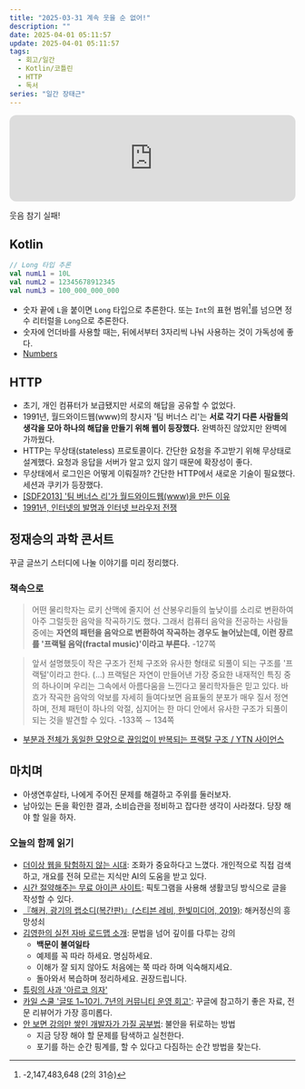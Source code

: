 ```yaml
---
title: "2025-03-31 계속 웃을 순 없어!"
description: ""
date: 2025-04-01 05:11:57
update: 2025-04-01 05:11:57
tags:
  - 회고/일간
  - Kotlin/코틀린
  - HTTP
  - 독서
series: "일간 장태근" 
---
```


<iframe style="border-radius:12px" src="https://open.spotify.com/embed/track/6ZPIZDuCF5qcVZIcKgifRN?utm_source=generator" width="100%" height="152" frameBorder="0" allowfullscreen="" allow="autoplay; clipboard-write; encrypted-media; fullscreen; picture-in-picture" loading="lazy"></iframe>

웃음 참기 실패!

## Kotlin

```kotlin
// Long 타입 추론
val numL1 = 10L
val numL2 = 12345678912345
val numL3 = 100_000_000_000
```

- 숫자 끝에 `L`을 붙이면 `Long` 타입으로 추론한다. 또는 `Int`의 표현 범위[^1]를 넘으면 정수 리터럴을 `Long`으로 추론한다.
- 숫자에 언더바를 사용할 때는, 뒤에서부터 3자리씩 나눠 사용하는 것이 가독성에 좋다.
- [Numbers](https://kotlinlang.org/docs/numbers.html)

## HTTP

- 초기, 개인 컴퓨터가 보급됐지만 서로의 해답을 공유할 수 없었다.
- 1991년, 월드와이드웹(www)의 창시자 '팀 버너스 리'는 **서로 각기 다른 사람들의 생각을 모아 하나의 해답을 만들기 위해 웹이 등장했다.** 완벽하진 않았지만 완벽에 가까웠다.
- HTTP는 무상태(stateless) 프로토콜이다. 간단한 요청을 주고받기 위해 무상태로 설계했다. 요청과 응답을 서버가 알고 있지 않기 때문에 확장성이 좋다.
- 무상태에서 로그인은 어떻게 이뤄질까? 간단한 HTTP에서 새로운 기술이 필요했다. 세션과 쿠키가 등장했다.
- [[SDF2013] '팀 버너스 리'가 월드와이드웹(www)을 만든 이유]((https://www.youtube.com/watch?v=1OTsLkvPwH8))
- [1991년, 인터넷의 발명과 인터넷 브라우저 전쟁](https://www.youtube.com/watch?v=taJV5cigzNY)

## 정재승의 과학 콘서트

꾸글 글쓰기 스터디에 나눌 이야기를 미리 정리했다.

### 책속으로

> 어떤 물리학자는 로키 산맥에 줄지어 선 산봉우리들의 높낮이를 소리로 변환하여 아주 그럴듯한 음악을 작곡하기도 했다. 그래서 컴퓨터 음악을 전공하는 사람들 중에는 **자연의 패턴을 음악으로 변환하여 작곡하는 경우도 늘어났는데, 이런 장르를 '프랙털 음악(fractal music)'이라고 부른다.**
> -127쪽

>  앞서 설명했듯이 작은 구조가 전체 구조와 유사한 형태로 되풀이 되는 구조를 '프랙털'이라고 한다. (...) 프랙털은 자연이 만들어낸 가장 중요한 내재적인 특징 중의 하나이며 우리는 그속에서 아름다움을 느낀다고 물리학자들은 믿고 있다. 바흐가 작곡한 음악의 악보를 자세히 들여다보면 음표둘의 분포가 매우 질서 정연하며, 전체 패턴이 하나의 악절, 심지어는 한 마디 안에서 유사한 구조가 되풀이 되는 것을 발견할 수 있다.
>  -133쪽 ∼ 134쪽

- [부분과 전체가 동일한 모양으로 끊임없이 반복되는 프랙탈 구조 / YTN 사이언스](https://www.youtube.com/watch?v=bGhKj01mCLY)

## 마치며 

- 아생연후살타, 나에게 주어진 문제를 해결하고 주위를 둘러보자.
- 남아있는 돈을 확인한 결과, 소비습관을 정비하고 잡다한 생각이 사라졌다. 당장 해야 할 일을 하자.

### 오늘의 함께 읽기

- [더이상 웹을 탐험하지 않는 시대](https://mag.surfit.io/the-end-of-web-exploration/): 조화가 중요하다고 느꼈다. 개인적으로 직접 검색하고, 개요를 전혀 모르는 지식만 AI의 도움을 받고 있다.
- [시간 절약해주는 무료 아이콘 사이트](https://brunch.co.kr/@mobiinside/5383): 픽토그램을 사용해 생활코딩 방식으로 글을 작성할 수 있다.
- [『해커, 광기의 랩소디(복간판)』(스티븐 레비, 한빛미디어, 2019)](https://product.kyobobook.co.kr/detail/S000001810147): 해커정신의 흥망성쇠
- [김영한의 실전 자바 로드맵 소개](https://www.youtube.com/watch?v=mcD_lLViQqw): 문법을 넘어 깊이를 다루는 강의
    - **백문이 불여일타**
    - 예제를 꼭 따라 하세요. 명심하세요.
    - 이해가 잘 되지 않아도 처음에는 쭉 따라 하며 익숙해지세요.
    - 돌아와서 복습하며 정리하세요. 권장드립니다.
- [튜링의 사과 '아르코 의자'](https://office.hyundailivart.co.kr/p/P200188609)
- [카일 스쿨 '글또 1~10기. 7년의 커뮤니티 운영 회고'](https://zzsza.github.io/diary/2025/03/30/geultto-operation-retrospective/): 꾸글에 참고하기 좋은 자료, 전문 리뷰어가 가장 흥미롭다.
- [안 보면 강의만 쌓인 개발자가 가질 공부법](https://www.youtube.com/watch?v=XO-r1PFCf3U&t=8s): 불안을 뒤로하는 방법
    - 지금 당장 해야 할 문제를 탐색하고 실천한다.
    - 포기를 하는 순간 핑계를, 할 수 있다고 다짐하는 순간 방법을 찾는다.

[^1]: -2,147,483,648 (2의 31승)
